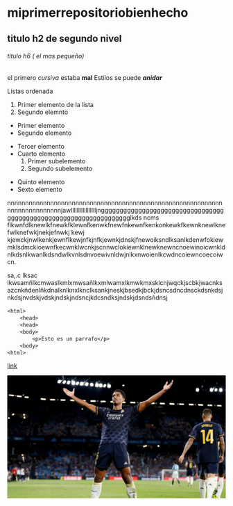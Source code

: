 # miprimerrepositoriobienhecho

## titulo h2 de segundo nivel

###### titulo h6 ( el mas pequeño) 

el primero _cursiva_ estaba __mal__
Estilos se puede **_anidar_**

Listas ordenada 
1. Primer elemento de la lista
2. Segundo elemnto
* Primer elemento
* Segundo elemento
- Tercer elemento
- Cuarto elemento
    1. Primer subelemento
    2. Segundo subelemento
+ Quinto elemento
+ Sexto elemento 

nnnnnnnnnnnnnnnnnnnnnnnnnnnnnnnnnnnnnnnnnnnnnnnnnnnnnnnnnnnnnnnnnnnnnnnnnnnjawllllllllllllllllljngggggggggggggggggggggggggggggggggggggggggggggggggggggggggggggggggglkds ncms flkwnfdlknewlkfnewkfklewnfkenwkfnewfnkewnfkenkonkewkfkewnknewlknefwlknefwkjnekjefnwkj kewj kjewckjnwlkenkjewnflkewjnfkjnfkjewnkjdnskjfnewoiksndlksanlkdenwfokiewmklsdmckioewnfkecwnklwcnkjscnnwclokiewnklnewknewncnoewinoicwnkldnlkdsnlkwanlkdsndwlkvnlsdnvoewivnldwjnlkxnwoienlkcwdncoiewncoecoiwcn.

sa,.c lksac lkwsamñlkcmwaslkmlxmwsañlkxmlwamxlkmwkmxsklcnjwqckjscbkjwacnksazcnkñdenlñkdnalknlknxlknclksankjneskjbsedkjbckjdsncsdncdnsckdsnkdsjnkdsjnvdskjvdskjndskjndsncjkdcsndksjndskjdsndsñdnsj

```
<html>
    <head>
    <head>
    <body>
        <p>Esto es un parrafo</p>
    <body>
<html>
```
[link](https://srv.net.fje.edu/net2/#/lanet "Enlace en la web del cole") 

![Imagen de planeta](https://github.com/aaron-szz/miprimerrepositoriobienhecho/blob/main/imagen.jpg.jpg "Titulo opcional")